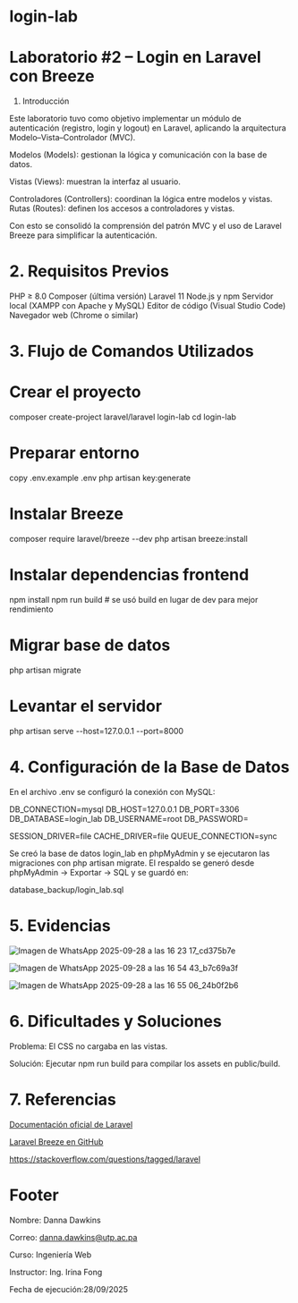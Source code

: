 # login-lab
# Laboratorio #2 – Login en Laravel con Breeze
1. Introducción

Este laboratorio tuvo como objetivo implementar un módulo de autenticación (registro, login y logout) en Laravel, aplicando la arquitectura Modelo–Vista–Controlador (MVC).

Modelos (Models): gestionan la lógica y comunicación con la base de datos.

Vistas (Views): muestran la interfaz al usuario.

Controladores (Controllers): coordinan la lógica entre modelos y vistas.
Rutas (Routes): definen los accesos a controladores y vistas.

Con esto se consolidó la comprensión del patrón MVC y el uso de Laravel Breeze para simplificar la autenticación.

# 2. Requisitos Previos

PHP ≥ 8.0
Composer (última versión)
Laravel 11
Node.js y npm
Servidor local (XAMPP con Apache y MySQL)
Editor de código (Visual Studio Code)
Navegador web (Chrome o similar)

# 3. Flujo de Comandos Utilizados
# Crear el proyecto
composer create-project laravel/laravel login-lab
cd login-lab

# Preparar entorno
copy .env.example .env
php artisan key:generate

# Instalar Breeze
composer require laravel/breeze --dev
php artisan breeze:install

# Instalar dependencias frontend
npm install
npm run build   # se usó build en lugar de dev para mejor rendimiento

# Migrar base de datos
php artisan migrate

# Levantar el servidor
php artisan serve --host=127.0.0.1 --port=8000

# 4. Configuración de la Base de Datos

En el archivo .env se configuró la conexión con MySQL:

DB_CONNECTION=mysql
DB_HOST=127.0.0.1
DB_PORT=3306
DB_DATABASE=login_lab
DB_USERNAME=root
DB_PASSWORD=

SESSION_DRIVER=file
CACHE_DRIVER=file
QUEUE_CONNECTION=sync


Se creó la base de datos login_lab en phpMyAdmin y se ejecutaron las migraciones con php artisan migrate.
El respaldo se generó desde phpMyAdmin → Exportar → SQL y se guardó en:

database_backup/login_lab.sql

# 5. Evidencias
![Imagen de WhatsApp 2025-09-28 a las 16 23 17_cd375b7e](https://github.com/user-attachments/assets/0a9e77b3-cbaa-4892-8723-c26bdd4ac41a)

![Imagen de WhatsApp 2025-09-28 a las 16 54 43_b7c69a3f](https://github.com/user-attachments/assets/73a18064-b30a-434a-ad18-aa67bff8f91d)

![Imagen de WhatsApp 2025-09-28 a las 16 55 06_24b0f2b6](https://github.com/user-attachments/assets/0bd3ad7c-89a0-43c2-9e51-96eb47f4b618)


# 6. Dificultades y Soluciones

Problema: El CSS no cargaba en las vistas.

Solución: Ejecutar npm run build para compilar los assets en public/build.


# 7. Referencias

[Documentación oficial de Laravel](https://laravel.com/docs/12.x)

[Laravel Breeze en GitHub](https://github.com/laravel/breeze)

https://stackoverflow.com/questions/tagged/laravel

# Footer
Nombre: Danna Dawkins

Correo: danna.dawkins@utp.ac.pa

Curso: Ingeniería Web

Instructor: Ing. Irina Fong

Fecha de ejecución:28/09/2025
 
